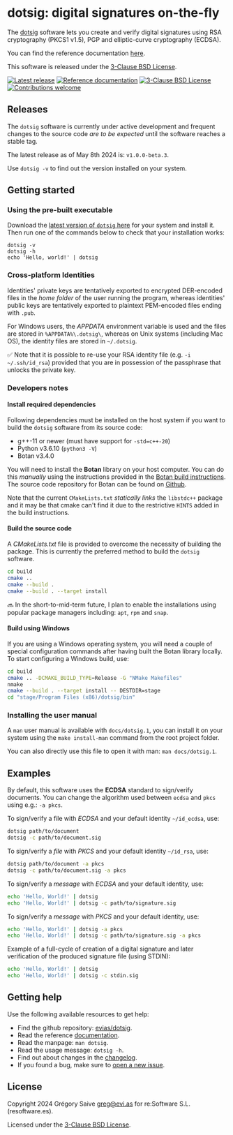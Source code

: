 # dotsig: digital signatures on-the-fly

The [dotsig][self] software lets you create and verify digital signatures
using RSA cryptography (PKCS1 v1.5), PGP and elliptic-curve cryptography (ECDSA).

You can find the reference documentation [here][docs].

This software is released under the [3-Clause BSD License](./LICENSE).

[![Latest release](https://img.shields.io/github/v/release/evias/dotsig)](#releases)
[![Reference documentation](https://img.shields.io/badge/Reference%20documentation-blue)][docs]
[![3-Clause BSD License](https://img.shields.io/github/license/evias/dotsig)](./LICENSE)
[![Contributions welcome](https://img.shields.io/badge/contributions-welcome-brightgreen.svg?style=flat)][issues]

## Releases

The `dotsig` software is currently under active development and frequent changes
to the source code *are to be expected* until the software reaches a stable tag.

The latest release as of May 8th 2024 is: `v1.0.0-beta.3`.

Use `dotsig -v` to find out the version installed on your system.

## Getting started

### Using the pre-built executable

Download the [latest version of `dotsig` here][download] for your system and
install it. Then run one of the commands below to check that your installation
works:

```
dotsig -v
dotsig -h
echo 'Hello, world!' | dotsig
```

### Cross-platform Identities

Identities' private keys are tentatively exported to encrypted DER-encoded files
in the *home folder* of the user running the program, whereas identities' public
keys are tentatively exported to plaintext PEM-encoded files ending with `.pub`.

For Windows users, the *APPDATA* environment variable is used and the files are
stored in `%APPDATA%\.dotsig\`, whereas on Unix systems (including Mac OS), the
identity files are stored in `~/.dotsig`.

:white_check_mark: Note that it is possible to re-use your RSA identity file
(e.g. `-i ~/.ssh/id_rsa`) provided that you are in possession of the passphrase
that unlocks the private key.

### Developers notes

#### Install required dependencies

Following dependencies must be installed on the host system if you want to build
the `dotsig` software from its source code:

- g++-11 or newer (must have support for `-std=c++-20`)
- Python v3.6.10 (`python3 -V`)
- Botan v3.4.0

You will need to install the **Botan** library on your host computer. You can do
this *manually* using the instructions provided in the [Botan build instructions][botan].
The source code repository for Botan can be found on [Github][botan-src].

Note that the current `CMakeLists.txt` *statically links* the `libstdc++` package
and it may be that cmake can't find it due to the restrictive `HINTS` added in the
build instructions.

#### Build the source code

A *CMakeLists.txt* file is provided to overcome the necessity of building the
package. This is currently the preferred method to build the `dotsig` software.

```bash
cd build
cmake ..
cmake --build .
cmake --build . --target install
```

:soon: In the short-to-mid-term future, I plan to enable the installations using
popular package managers including: `apt`, `rpm` and `snap`.

#### Build using Windows

If you are using a Windows operating system, you will need a couple of special
configuration commands after having built the Botan library locally. To start
configuring a Windows build, use:

```bash
cd build
cmake .. -DCMAKE_BUILD_TYPE=Release -G "NMake Makefiles"
nmake
cmake --build . --target install -- DESTDIR=stage
cd "stage/Program Files (x86)/dotsig/bin"
```

### Installing the user manual

A `man` user manual is available with `docs/dotsig.1`, you can install it on your
system using the `make install-man` command from the root project folder.

You can also directly use this file to open it with man: `man docs/dotsig.1`.

## Examples

By default, this software uses the **ECDSA** standard to sign/verify documents.
You can change the algorithm used between `ecdsa` and `pkcs` using e.g.: `-a pkcs`.

To sign/verify a file with *ECDSA* and your default identity `~/id_ecdsa`, use:

```bash
dotsig path/to/document
dotsig -c path/to/document.sig
```

To sign/verify a *file* with *PKCS* and your default identity `~/id_rsa`, use:
```bash
dotsig path/to/document -a pkcs
dotsig -c path/to/document.sig -a pkcs
```

To sign/verify a *message* with *ECDSA* and your default identity, use:
```bash
echo 'Hello, World!' | dotsig
echo 'Hello, World!' | dotsig -c path/to/signature.sig
```

To sign/verify a *message* with *PKCS* and your default identity, use:
```bash
echo 'Hello, World!' | dotsig -a pkcs
echo 'Hello, World!' | dotsig -c path/to/signature.sig -a pkcs
```

Example of a full-cycle of creation of a digital signature and later
verification of the produced signature file (using STDIN):
```bash
echo 'Hello, World!' | dotsig
echo 'Hello, World!' | dotsig -c stdin.sig
```

## Getting help

Use the following available resources to get help:

- Find the github repository: [evias/dotsig][self].
- Read the reference [documentation][docs].
- Read the manpage: `man dotsig`.
- Read the usage message: `dotsig -h`.
- Find out about changes in the [changelog](./CHANGELOG.md).
- If you found a bug, make sure to [open a new issue][issues].

## License

Copyright 2024 Grégory Saive <greg@evi.as> for re:Software S.L. (resoftware.es).

Licensed under the [3-Clause BSD License](./LICENSE).

[self]: https://github.com/evias/dotsig
[download]: https://github.com/evias/dotsig/releases/tag/v1.0.0-beta.3
[docs]: https://evias.be/dotsig/v1.0.0-beta/index.html
[issues]: https://github.com/evias/dotsig/issues
[botan-src]: https://github.com/randombit/botan
[botan]: https://botan.randombit.net/handbook/building.html
